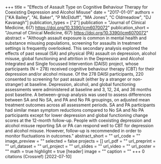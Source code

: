 +++
title = "Effects of Assault Type on Cognitive Behaviour Therapy for Coexisting Depression and Alcohol Misuse"
date = "2017-01-01"
authors = ["KA Bailey", "AL Baker", "P McElduff", "MA Jones", "C Oldmeadow", "DJ Kavanagh"]
publication_types = ["2"]
publication = "Journal of Clinical Medicine, 6(7) https://doi.org/10.3390/jcm6070072"
publication_short = "Journal of Clinical Medicine, 6(7) https://doi.org/10.3390/jcm6070072"
abstract = "Although assault exposure is common in mental health and substance misusing populations, screening for assaults in treatment settings is frequently overlooked. This secondary analysis explored the effects of past sexual (SA) and physical (PA) assault on depression, alcohol misuse, global functioning and attrition in the Depression and Alcohol Integrated and Single focussed Intervention (DAISI) project, whose participants (N = 278) received cognitive behaviour therapy (CBT) for their depression and/or alcohol misuse. Of the 278 DAISI participants, 220 consented to screening for past assault (either by a stranger or non-stranger) at baseline. Depression, alcohol, and global functioning assessments were administered at baseline and 3, 12, 24, and 36 months post baseline. A between-group analysis was used to assess differences between SA and No SA, and PA and No PA groupings, on adjusted mean treatment outcomes across all assessment periods. SA and PA participants had similar mean symptom reductions compared to No SA and No PA participants except for lower depression and global functioning change scores at the 12-month follow-up. People with coexisting depression and alcohol misuse reporting SA or PA can respond well to CBT for depression and alcohol misuse. However, follow-up is recommended in order to monitor fluctuations in outcomes."
abstract_short = ""
url_code = ""
image_preview = ""
selected = false
projects = []
url_pdf = ""
url_preprint = ""
url_dataset = ""
url_project = ""
url_slides = ""
url_video = ""
url_poster = ""
math = true
highlight = true
[header]
image = ""
caption = ""
+++
0 citations (Crossref) [2022-07-10]
